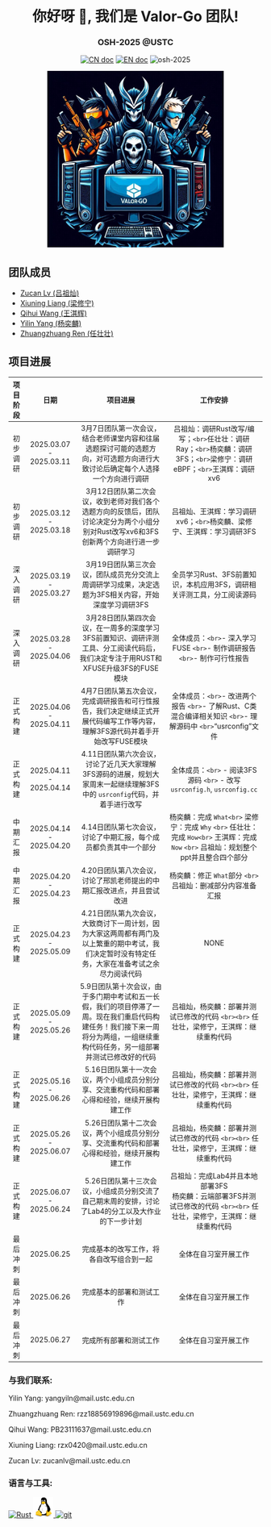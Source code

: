 <h1 align="center">你好呀 👋, 我们是 Valor-Go 团队! </h1>
<h3 align="center">OSH-2025 @USTC</h3>

<p align="center">
<a href="./README_CN.md"><img src="https://img.shields.io/badge/文档-中文版-blue.svg" alt="CN doc"></a>
<a href="./README.md"><img src="https://img.shields.io/badge/document-English-blue.svg" alt="EN doc"></a>
<img src="https://komarev.com/ghpvc/?username=osh-2025&label=Profile%20views&color=0e75b6&style=flat" alt="osh-2025" />
</p>

<p align="center">
<img src="./pictures/team_logo.jpg" alt="Team logo" width="350">
</p>

## 团队成员

+ [Zucan Lv (吕祖灿)](https://github.com/zucanlv)
+ [Xiuning Liang (梁修宁)](https://github.com/rzx0420)
+ [Qihui Wang (王淇辉)](https://github.com/discrete-create)
+ [Yilin Yang (杨奕麟)](https://github.com/Alexyang1097)
+ [Zhuangzhuang Ren (任壮壮)](https://github.com/Renzz-ustc)

## 项目进展

| 项目阶段 |          日期          |                                                                                    项目进展                                                                                    |                                                                      工作安排                                                                      |
| :------: | :---------------------: | :-----------------------------------------------------------------------------------------------------------------------------------------------------------------------------: | :------------------------------------------------------------------------------------------------------------------------------------------------: |
| 初步调研 | 2025.03.07 - 2025.03.11 |                          3月7日团队第一次会议，结合老师课堂内容和往届选题探讨可能的选题方向，对可选题方向进行大致讨论后确定每个人选择一个方向进行调研                          |           吕祖灿：调研Rust改写/编写；`<br>`任壮壮：调研Ray；`<br>`杨奕麟：调研3FS；`<br>`梁修宁：调研eBPF；`<br>`王淇辉：调研xv6           |
| 初步调研 | 2025.03.12 - 2025.03.18 |                     3月12日团队第二次会议，收到老师对我们各个选题方向的反馈后，团队讨论决定分为两个小组分别对Rust改写xv6和3FS创新两个方向进行进一步调研学习                     |                                      吕祖灿、王淇辉：学习调研xv6；`<br>`杨奕麟、梁修宁、王淇辉：学习调研3FS                                      |
| 深入调研 | 2025.03.19 - 2025.03.27 |                                       3月19日团队第三次会议，团队成员充分交流上周调研学习成果，决定选题为3FS相关内容，开始深度学习调研3FS                                       |                                       全员学习Rust、3FS前置知识，本机应用3FS，调研相关评测工具，分工阅读源码                                       |
| 深入调研 | 2025.03.28 - 2025.04.06 |                        3月28日团队第四次会议，在一周多的深度学习3FS前置知识、调研评测工具、分工阅读代码后，我们决定专注于用RUST和XFUSE升级3FS的FUSE模块                        |                                  全体成员：`<br>`- 深入学习FUSE `<br>`- 制作调研报告 `<br>`- 制作可行性报告                                  |
| 正式构建 | 2025.04.06 - 2025.04.11 |                           4月7日团队第五次会议，完成调研报告和可行性报告，我们决定继续正式开展代码编写工作等内容，理解3FS源代码并着手开始改写FUSE模块                           |              全体成员：`<br>`- 改进两个报告 `<br>`- 了解Rust、C类混合编译相关知识 `<br>`- 理解源码中 `<br>`“usrconfig”文件              |
| 正式构建 | 2025.04.11 - 2025.04.14 |                           4.11日团队第六次会议，讨论了近几天大家理解3FS源码的进展，规划大家周末一起继续理解3FS中的 `usrconfig`代码，并着手进行改写                           |                                 全体成员：`<br>` - 阅读3FS源码 `<br>` - 改写 `usrconfig.h`, `usrconfig.cc`                                 |
| 中期汇报 | 2025.04.14 - 2025.04.20 |                                                        4.14日团队第七次会议，讨论了中期汇报，每个成员都负责其中一个部分                                                        | 杨奕麟：完成 `What<br>` 梁修宁：完成 `Why` `<br>` 任壮壮：完成 `How<br>` 王淇辉：完成 `Now` `<br>` 吕祖灿：规划整个ppt并且整合四个部分 |
| 中期汇报 | 2025.04.20 - 2025.04.23 |                                                     4.20日团队第八次会议，讨论了邢凯老师提出的中期汇报改进点，并且尝试改进                                                     |                                          杨奕麟：修正 `What`部分 `<br>` 吕祖灿：删减部分内容准备汇报                                          |
| 正式构建 | 2025.04.23 - 2025.05.09 |                 4.21日团队第九次会议，大致商讨下一周计划，因为大家这两周都有两门及以上繁重的期中考试，我们决定暂时没有特定任务，大家在准备考试之余尽力阅读代码                 |                                                                        NONE                                                                        |
| 正式构建 | 2025.05.09 - 2025.05.26 | 5.9日团队第十次会议，由于多门期中考试和五一长假，我们的项目停滞了一周。现在我们重启代码构建任务！我们接下来一周将分为两组，一组继续重构代码任务，另一组部署并测试已修改好的代码 |                              吕祖灿，杨奕麟：部署并测试已修改的代码 `<br><br>` 任壮壮，梁修宁，王淇辉：继续重构代码                              |
| 正式构建 |    2025.05.16 - 2025.06.26    |                                          5.16日团队第十一次会议，两个小组成员分别分享、交流重构代码和部署心得和经验，继续开展构建工作                                          |                              吕祖灿，杨奕麟：部署并测试已修改的代码 `<br><br>` 任壮壮，梁修宁，王淇辉：继续重构代码                              |
| 正式构建 |    2025.05.26 - 2025.06.07    |                                          5.26日团队第十二次会议，两个小组成员分别分享、交流重构代码和部署心得和经验，继续开展构建工作                                          |                              吕祖灿，杨奕麟：部署并测试已修改的代码 `<br><br>` 任壮壮，梁修宁，王淇辉：继续重构代码                              |
| 正式构建 |    2025.06.07 - 2025.06.24    |                                          5.26日团队第十三次会议，小组成员分别交流了自己期末周的安排，讨论了Lab4的分工以及大作业的下一步计划                                          |                              吕祖灿：完成Lab4并且本地部署3FS <br> 杨奕麟：云端部署3FS并测试已修改的代码 `<br><br>` 任壮壮，梁修宁，王淇辉：继续重构代码                              |
| 最后冲刺 | 2025.06.25| 完成基本的改写工作，将各自改写组合到一起| 全体在自习室开展工作|
| 最后冲刺 | 2025.06.26| 完成基本的部署和测试工作| 全体在自习室开展工作|
| 最后冲刺 | 2025.06.27| 完成所有部署和测试工作| 全体在自习室开展工作|

<h3 align="left">与我们联系:</h3>
<p align="left">Yilin Yang: yangyiln@mail.ustc.edu.cn</p>
<p align="left">Zhuangzhuang Ren: rzz18856919896@mail.ustc.edu.cn</p>
<p align="left">Qihui Wang: PB23111637@mail.ustc.edu.cn</p>
<p align="left">Xiuning Liang: rzx0420@mail.ustc.edu.cn</p>
<p align="left">Zucan Lv: zucanlv@mail.ustc.edu.cn</p>

<h3 align="left">语言与工具:</h3>
<p align="left">  <a href="https://www.rust-lang.org/" target="_blank" rel="noreferrer">
  <img src="https://www.vectorlogo.zone/logos/rust-lang/rust-lang-icon.svg" alt="Rust" width="40" height="40" />
</a> <a href="https://www.linux.org/" target="_blank" rel="noreferrer"> <img src="https://raw.githubusercontent.com/devicons/devicon/master/icons/linux/linux-original.svg" alt="linux" width="40" height="40"/> </a> <a href="https://git-scm.com/" target="_blank" rel="noreferrer"> <img src="https://www.vectorlogo.zone/logos/git-scm/git-scm-icon.svg" alt="git" width="40" height="40"/> </p>

